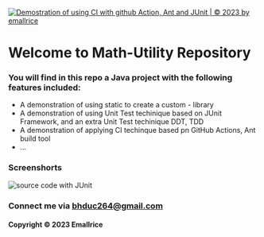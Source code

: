 [![Demostration of using CI with github Action, Ant and JUnit | © 2023 by emallrice](https://github.com/emallrice/mathulti-ant/actions/workflows/mathutil-ant-ci.yml/badge.svg)](https://github.com/emallrice/mathulti-ant/actions/workflows/mathutil-ant-ci.yml)

# Welcome to Math-Utility Repository

### You will find in this repo a Java project with the following features included:

* A demonstration of using static to create a custom - library
* A demonstration of using Unit Test techinique based on JUnit Framework, and an extra Unit Test techinique DDT, TDD
* A demonstration of applying CI techinque based pn GitHub Actions, Ant build tool
* ...

### Screenshorts
![source code with JUnit](https://github.com/emallrice/mathulti-ant/blob/main/screenshots/source%20codepng.png)

### Connect me via bhduc264@gmail.com
#### Copyright &#169; 2023 Emallrice
